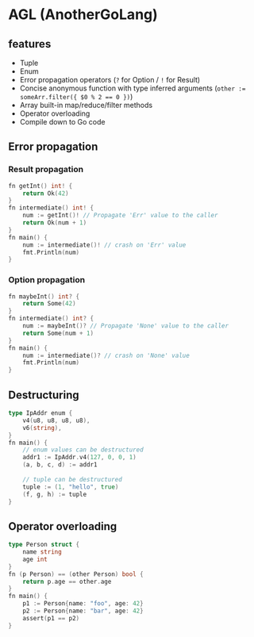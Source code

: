 # AGL (AnotherGoLang)

## features

- Tuple
- Enum
- Error propagation operators (`?` for Option / `!` for Result)
- Concise anonymous function with type inferred arguments (`other := someArr.filter({ $0 % 2 == 0 })`)
- Array built-in map/reduce/filter methods
- Operator overloading
- Compile down to Go code

## Error propagation

### Result propagation

```go
fn getInt() int! {
	return Ok(42)
}
fn intermediate() int! {
	num := getInt()! // Propagate 'Err' value to the caller
	return Ok(num + 1)
}
fn main() {
	num := intermediate()! // crash on 'Err' value
	fmt.Println(num)
}
```

### Option propagation

```go
fn maybeInt() int? {
	return Some(42)
}
fn intermediate() int? {
	num := maybeInt()? // Propagate 'None' value to the caller
	return Some(num + 1)
}
fn main() {
	num := intermediate()? // crash on 'None' value
	fmt.Println(num)
}
```

## Destructuring

```go
type IpAddr enum {
    v4(u8, u8, u8, u8),
    v6(string),
}
fn main() {
    // enum values can be destructured
    addr1 := IpAddr.v4(127, 0, 0, 1)
    (a, b, c, d) := addr1
	
    // tuple can be destructured
    tuple := (1, "hello", true)
    (f, g, h) := tuple
}
```

## Operator overloading

```go
type Person struct {
    name string
    age int
}
fn (p Person) == (other Person) bool {
    return p.age == other.age
}
fn main() {
    p1 := Person{name: "foo", age: 42}
    p2 := Person{name: "bar", age: 42}
    assert(p1 == p2)
}
```